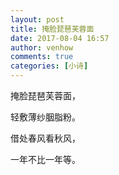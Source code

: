 ```yaml
---
layout: post
title: 掩脸琵琶芙蓉面
date: 2017-08-04 16:57
author: venhow
comments: true
categories: [小诗]
---
```

掩脸琵琶芙蓉面，

轻敷薄纱胭脂粉。

借处春风看秋风，

一年不比一年等。
